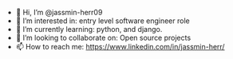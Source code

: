 - 👋 Hi, I’m @jassmin-herr09
- 👀 I’m interested in: entry level software engineer role
- 🌱 I’m currently learning: python, and django. 
- 💞️ I’m looking to collaborate on: Open source projects
- 📫 How to reach me: https://www.linkedin.com/in/jassmin-herr/


<!---
jassmin-herr09/jassmin-herr09 is a ✨ special ✨ repository because its `README.md` (this file) appears on your GitHub profile.
You can click the Preview link to take a look at your changes.
--->

